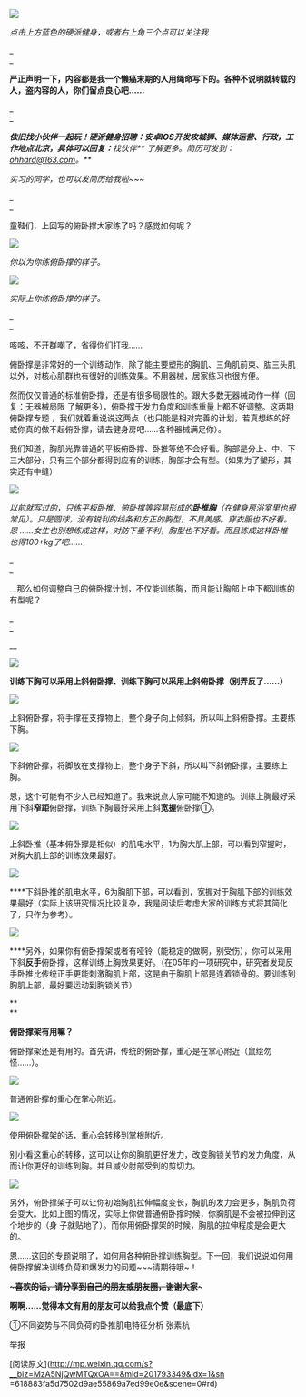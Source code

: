 ![](_resources/【硬派健身】怎样组成比较完美的俯卧撑计划②？image0.jpg)

_点击上方蓝色的硬派健身，或者右上角三个点可以关注我_  

_  
_

**严正声明一下，内容都是我一个懒癌末期的人用绳命写下的。各种不说明就转载的人，盗内容的人，你们留点良心吧……**

_  
_

_**依旧找小伙伴一起玩！硬派健身招聘：安卓IOS开发攻城狮、媒体运营、**行政**，工作地点北京，具体可以回复：**_找伙伴_**
了解更多。简历可发到：ohhard@163.com。**_

_实习的同学，也可以发简历给我啦~~~_

_  
_

童鞋们，上回写的俯卧撑大家练了吗？感觉如何呢？

![](_resources/【硬派健身】怎样组成比较完美的俯卧撑计划②？image1.)

_你以为你练俯卧撑的样子。_  

![](_resources/【硬派健身】怎样组成比较完美的俯卧撑计划②？image2.jpg)

_实际上你练俯卧撑的样子。_

_  
_

咳咳，不开群嘲了，省得你们打我……

  

俯卧撑是非常好的一个训练动作，除了能主要塑形的胸肌、三角肌前束、肱三头肌以外，对核心肌群也有很好的训练效果。不用器械，居家练习也很方便。

  

然而仅仅普通的标准俯卧撑，还是有很多局限性的。跟大多数无器械动作一样（回复：无器械局限 了解更多），俯卧撑于发力角度和训练重量上都不好调整。这两期俯卧撑专题
，我们就着重说说这两点（也只能是相对完善的计划，若真想练的好或你真的做不起俯卧撑，请去健身房吧……各种器械满足你）。

  

我们知道，胸肌光靠普通的平板俯卧撑、卧推等绝不会好看。胸部是分上、中、下三大部分，只有三个部分都得到应有的训练，胸部才会有型。（如果为了塑形，其实还有中缝）

![](_resources/【硬派健身】怎样组成比较完美的俯卧撑计划②？image3.jpg)

_以前就写过的，只练平板卧推、俯卧撑等容易形成的**卧推胸**（在健身房浴室里也很常见）。只是圆球，没有锐利的线条和方正的胸型，不具美感。穿衣服也不好看。恩
……女生也别想练成这样，对防下垂不利，胸型也不好看。而且练成这样卧推也得100+kg了吧……_  

_  
_

__那么如何调整自己的俯卧撑计划，不仅能训练胸，而且能让胸部上中下都训练的有型呢？

_  
_

__

![](_resources/【硬派健身】怎样组成比较完美的俯卧撑计划②？image4.jpg)

**训练下胸可以采用上斜俯卧撑、训练下胸可以采用上斜俯卧撑（别弄反了……）**

![](_resources/【硬派健身】怎样组成比较完美的俯卧撑计划②？image5.jpg)

上斜俯卧撑，将手撑在支撑物上，整个身子向上倾斜，所以叫上斜俯卧撑。主要练下胸。

  

![](_resources/【硬派健身】怎样组成比较完美的俯卧撑计划②？image6.jpg)

下斜俯卧撑，将脚放在支撑物上，整个身子下斜，所以叫下斜俯卧撑，主要练上胸。

恩，这个可能有不少人已经知道了。我来说点大家可能不知道的。训练上胸最好采用下斜**窄距**俯卧撑，训练下胸最好采用上斜**宽握**俯卧撑①。

![](_resources/【硬派健身】怎样组成比较完美的俯卧撑计划②？image7.jpg)

上斜卧推（基本俯卧撑是相似）的肌电水平，1为胸大肌上部，可以看到窄握时，对胸大肌上部的训练效果最好。

![](_resources/【硬派健身】怎样组成比较完美的俯卧撑计划②？image8.jpg)

****下斜卧推的肌电水平，6为胸肌下部，可以看到，宽握对于胸肌下部的训练效果最好（实际上该研究情况比较复杂，我是阅读后考虑大家的训练方式将其简化了，只作为参考）。

![](_resources/【硬派健身】怎样组成比较完美的俯卧撑计划②？image9.jpg)

****另外，如果你有俯卧撑架或者有哑铃（能稳定的做啊，别受伤），你可以采用下斜**反手**俯卧撑，这样训练上胸效果更好。（在05年的一项研究中，研究者发现反手卧推比传统正手更能刺激胸肌上部，这是由于胸肌上部是连着锁骨的。要训练到胸肌上部，最好要运动到胸锁关节）

  

**  
**

**俯卧撑架有用嘛？**  

俯卧撑架还是有用的。首先讲，传统的俯卧撑，重心是在掌心附近（鼠绘勿怪……）。

![](_resources/【硬派健身】怎样组成比较完美的俯卧撑计划②？image10.jpg)

普通俯卧撑的重心在掌心附近。

![](_resources/【硬派健身】怎样组成比较完美的俯卧撑计划②？image11.jpg)

使用俯卧撑架的话，重心会转移到掌根附近。  

  

别小看这重心的转移，这可以让你的胸肌更好发力，改变胸锁关节的发力角度，从而让你更好的训练到胸。并且减少肘部受到的剪切力。

![](_resources/【硬派健身】怎样组成比较完美的俯卧撑计划②？image12.jpg)

另外，俯卧撑架子可以让你初始胸肌拉伸幅度变长，胸肌的发力会更多，胸肌负荷会变大。比如上图的情况，实际上你做普通俯卧撑时候，你胸肌是不会被拉伸到这个地步的（身
子就贴地了）。而你用俯卧撑架的时候，胸肌的拉伸程度是会更大的。

  

恩……这回的专题说明了，如何用各种俯卧撑训练胸型。下一回，我们说说如何用俯卧撑解决训练负荷和爆发力的问题~~~请期待哦~！

  

****~~~喜欢的话，请分享到自己的朋友或朋友圈，谢谢大家~~~****  

**啊啊……觉得本文有用的朋友可以给我点个赞（最底下）**

  

①不同姿势与不同负荷的卧推肌电特征分析 张素杭

举报

[阅读原文](http://mp.weixin.qq.com/s?__biz=MzA5NjQwMTQxOA==&mid=201793349&idx=1&sn
=618883fa5d7502d9ae55869a7ed99e0e&scene=0#rd)

